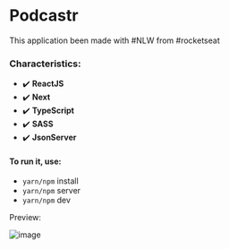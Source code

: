 # Podcastr

This application been made with #NLW from #rocketseat

### Characteristics:

* :heavy_check_mark: **ReactJS**
* :heavy_check_mark: **Next**
* :heavy_check_mark: **TypeScript**
* :heavy_check_mark: **SASS**
* :heavy_check_mark: **JsonServer**


#### To run it, use:
- `yarn/npm` install
- `yarn/npm` server
- `yarn/npm` dev

Preview:

![image](https://user-images.githubusercontent.com/51380783/137422231-fdb237d6-9d15-4209-a965-818e3795cfc3.png)
